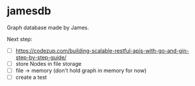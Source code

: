 # jamesdb

Graph database made by James.

Next step:
- [ ] https://codezup.com/building-scalable-restful-apis-with-go-and-gin-step-by-step-guide/
- [ ] store Nodes in file storage
- [ ] file -> memory (don't hold graph in memory for now)
- [ ] create a test